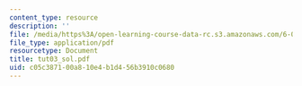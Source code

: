 ```yaml
---
content_type: resource
description: ''
file: /media/https%3A/open-learning-course-data-rc.s3.amazonaws.com/6-041-probabilistic-systems-analysis-and-applied-probability-spring-2006/c05c387100a810e4b1d456b3910c0680_tut03_sol.pdf
file_type: application/pdf
resourcetype: Document
title: tut03_sol.pdf
uid: c05c3871-00a8-10e4-b1d4-56b3910c0680
---
```

